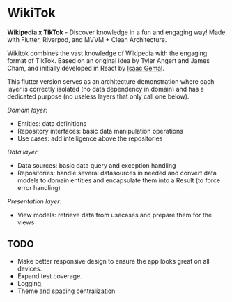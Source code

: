 # WikiTok

**Wikipedia x TikTok** - Discover knowledge in a fun and engaging way!
Made with Flutter, Riverpod, and MVVM + Clean Architecture.

Wikitok combines the vast knowledge of Wikipedia with the engaging format of TikTok.
Based on an original idea by Tyler Angert and James Cham, and initially developed in React by [Isaac Gemal](https://github.com/IsaacGemal/wikitok).

This flutter version serves as an architecture demonstration where each layer is correctly isolated (no data dependency in domain) and has a dedicated purpose (no useless layers that only call one below).

*Domain layer*:
- Entities: data definitions
- Repository interfaces: basic data manipulation operations
- Use cases: add intelligence above the repositories

*Data layer*:
- Data sources: basic data query and exception handling
- Repositories: handle several datasources in needed and convert data models to domain entities and encapsulate them into a Result (to force error handling)

*Presentation layer*:
- View models: retrieve data from usecases and prepare them for the views

## TODO

- Make better responsive design to ensure the app looks great on all devices.
- Expand test coverage.
- Logging.
- Theme and spacing centralization
